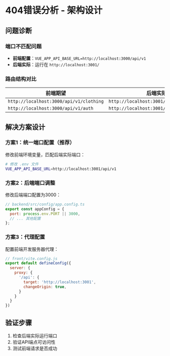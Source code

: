 # 404错误分析 - 架构设计

## 问题诊断

### 端口不匹配问题
- **前端配置**：`VUE_APP_API_BASE_URL=http://localhost:3000/api/v1`
- **后端实际**：运行在 `http://localhost:3001/`

### 路由结构对比
| 前端期望 | 后端实际 |
|---------|---------|
| `http://localhost:3000/api/v1/clothing` | `http://localhost:3001/api/v1/clothing` |
| `http://localhost:3000/api/v1/auth` | `http://localhost:3001/api/v1/auth` |

## 解决方案设计

### 方案1：统一端口配置（推荐）
修改前端环境变量，匹配后端实际端口：
```bash
# 修改 .env 文件
VUE_APP_API_BASE_URL=http://localhost:3001/api/v1
```

### 方案2：后端端口调整
修改后端端口配置为3000：
```javascript
// backend/src/config/app.config.ts
export const appConfig = {
  port: process.env.PORT || 3000,
  // ... 其他配置
};
```

### 方案3：代理配置
配置前端开发服务器代理：
```javascript
// front/vite.config.js
export default defineConfig({
  server: {
    proxy: {
      '/api': {
        target: 'http://localhost:3001',
        changeOrigin: true,
      }
    }
  }
})
```

## 验证步骤
1. 检查后端实际运行端口
2. 验证API端点可访问性
3. 测试前端请求是否成功